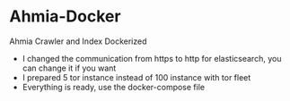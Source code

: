 # Ahmia-Docker
Ahmia Crawler and Index Dockerized
- I changed the communication from https to http for elasticsearch, you can change it if you want
- I prepared 5 tor instance instead of 100 instance with tor fleet
- Everything is ready, use the docker-compose file

